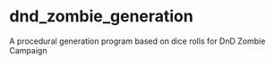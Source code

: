 # dnd_zombie_generation
A procedural generation program based on dice rolls for DnD Zombie Campaign
